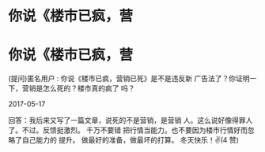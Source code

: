 # 你说《楼市已疯，营

# 你说《楼市已疯，营

(提问)匿名用户 : 你说《楼市已疯，营销已死》是不是违反新 广告法了？你证明一下，营销是怎么死的？楼市真的疯了 吗？

2017-05-17

回答：我后来又写了一篇文章，说死的不是营销，是营销 人。这么说好像得罪人了。不过。反馈挺激烈。 千万不要错 把行情当能力。也不要因为楼市行情好而忽略了自己能力的 提升。 做最好的准备，做最坏的打算。 冬天快乐！✌(4 赞)